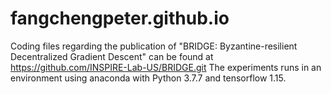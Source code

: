 # fangchengpeter.github.io
Coding files regarding the publication of "BRIDGE: Byzantine-resilient Decentralized Gradient Descent" can be found at https://github.com/INSPIRE-Lab-US/BRIDGE.git
The experiments runs in an environment using anaconda with Python 3.7.7 and tensorflow 1.15.
